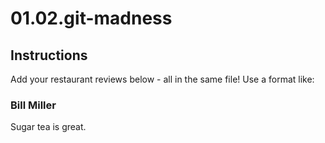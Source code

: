# 01.02.git-madness

## Instructions

Add your restaurant reviews below - all in the same file! Use a format like:

### Bill Miller

Sugar tea is great.
